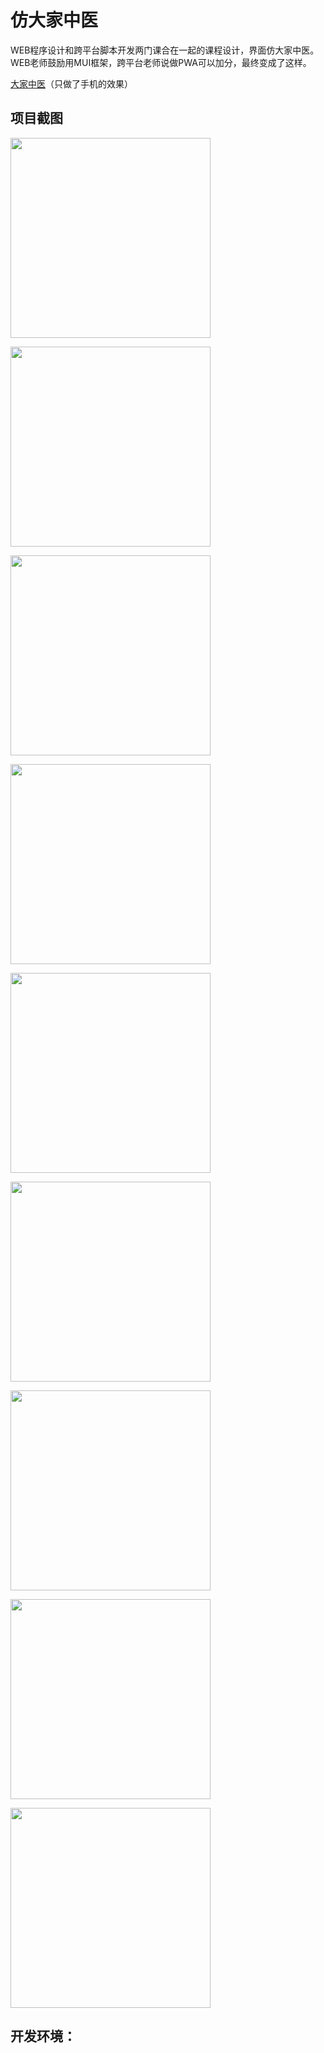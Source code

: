 # 仿大家中医

WEB程序设计和跨平台脚本开发两门课合在一起的课程设计，界面仿大家中医。WEB老师鼓励用MUI框架，跨平台老师说做PWA可以加分，最终变成了这样。

[大家中医](https://zxxxxxxxx.github.io/)（只做了手机的效果）

## 项目截图

<p>
<img src="http://bmob-cdn-20619.b0.upaiyun.com/2019/02/16/aef70efe4053c7758052001a10f4894a.jpg" width="320px">
</p>

<p>
<img src="http://bmob-cdn-20619.b0.upaiyun.com/2019/02/16/8e4f1d3c40395e6280f5f30b938a3903.jpg" width="320px">
</p>

<p>
<img src="http://bmob-cdn-20619.b0.upaiyun.com/2019/02/16/1926d5cc4011e19d80a54d7bf9709120.jpg" width="320px">
</p>

<p>
<img src="http://bmob-cdn-20619.b0.upaiyun.com/2019/02/16/5c76add340b5ef7a805a75ec3ec1d8a7.jpg" width="320px">
</p>

<p>
<img src="http://bmob-cdn-20619.b0.upaiyun.com/2019/02/16/df708e8540e59a85801c4fdde17b21f3.jpg" width="320px">
</p>

<p>
<img src="http://bmob-cdn-20619.b0.upaiyun.com/2019/02/17/bd3e1345402ecb22805f2727fd8cd723.jpg" width="320px">
</p>

<p>
<img src="http://bmob-cdn-20619.b0.upaiyun.com/2019/02/17/192f0ee140c9d0288034e252c17d6289.jpg" width="320px">
</p>

<p>
<img src="http://bmob-cdn-20619.b0.upaiyun.com/2019/02/17/5801e72240c2356d804d5d3c97562477.jpg" width="320px">
</p>

<p>
<img src="http://bmob-cdn-20619.b0.upaiyun.com/2019/02/17/1b39307e40d47e4380f1d1b209b6f773.jpg" width="320px">
</p>

## 开发环境：
